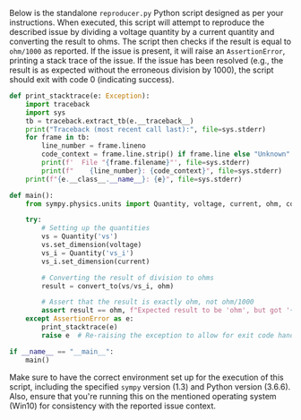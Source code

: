 Below is the standalone `reproducer.py` Python script designed as per your instructions. When executed, this script will attempt to reproduce the described issue by dividing a voltage quantity by a current quantity and converting the result to ohms. The script then checks if the result is equal to `ohm/1000` as reported. If the issue is present, it will raise an `AssertionError`, printing a stack trace of the issue. If the issue has been resolved (e.g., the result is as expected without the erroneous division by 1000), the script should exit with code 0 (indicating success).

```python
def print_stacktrace(e: Exception):
    import traceback
    import sys
    tb = traceback.extract_tb(e.__traceback__)
    print("Traceback (most recent call last):", file=sys.stderr)
    for frame in tb:
        line_number = frame.lineno
        code_context = frame.line.strip() if frame.line else "Unknown"
        print(f'  File "{frame.filename}"', file=sys.stderr)
        print(f"    {line_number}: {code_context}", file=sys.stderr)
    print(f"{e.__class__.__name__}: {e}", file=sys.stderr)

def main():
    from sympy.physics.units import Quantity, voltage, current, ohm, convert_to

    try:
        # Setting up the quantities
        vs = Quantity('vs')
        vs.set_dimension(voltage)
        vs_i = Quantity('vs_i')
        vs_i.set_dimension(current)

        # Converting the result of division to ohms
        result = convert_to(vs/vs_i, ohm)

        # Assert that the result is exactly ohm, not ohm/1000
        assert result == ohm, f"Expected result to be 'ohm', but got '{result}' instead."
    except AssertionError as e:
        print_stacktrace(e)
        raise e  # Re-raising the exception to allow for exit code handling

if __name__ == "__main__":
    main()
```

Make sure to have the correct environment set up for the execution of this script, including the specified `sympy` version (1.3) and Python version (3.6.6). Also, ensure that you're running this on the mentioned operating system (Win10) for consistency with the reported issue context.